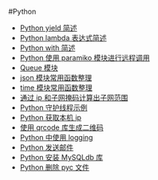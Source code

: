 #Python

* [Python yield 简述][15]
* [Python lambda 表达式简述][14]
* [Python with 简述][13]
* [Python 使用 paramiko 模块进行远程调用][12]
* [Queue 模块][11]
* [json 模块常用函数整理][10]
* [time 模块常用函数整理][9]
* [通过 ip 和子网掩码计算出子网范围][8]
* [Python 守护线程示例][7]
* [Python 获取本机 ip][6]
* [使用 qrcode 库生成二维码][5]
* [Python 中使用 logging][4]
* [Python 发送邮件][3]
* [Python 安装 MySQLdb 库][2]
* [Python 删除 pyc 文件][1]


[1]:    http://www.qjwgg.com/python/python_del_pyc.html
[2]:    http://www.qjwgg.com/python/python_mysqldb.html
[3]:    http://www.qjwgg.com/python/python_smtp.html
[4]:    http://www.qjwgg.com/python/python_logging.html
[5]:    http://www.qjwgg.com/python/python_qrcode.html
[6]:    http://www.qjwgg.com/python/python_getip.html
[7]:    http://www.qjwgg.com/python/python_daemon_thread.html
[8]:    http://www.qjwgg.com/python/python_calculated_subnet_range.html
[9]:    http://www.qjwgg.com/python/python_time.html
[10]:   http://www.qjwgg.com/python/python_json.html
[11]:   http://www.qjwgg.com/python/python_queue.html
[12]:   http://www.qjwgg.com/python/python_paramiko.html
[13]:   http://www.qjwgg.com/python/python_with.html
[14]:   http://www.qjwgg.com/python/python_lambda.html
[15]:   http://www.qjwgg.com/python/python_yield.html
